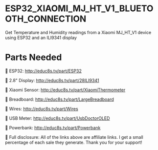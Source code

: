 # ESP32_XIAOMI_MJ_HT_V1_BLUETOOTH_CONNECTION
 Get Temperature and Humidity readings from a Xiaomi MJ_HT_V1 device using ESP32 and an ILI9341 display
 
 
 # Parts Needed



🛒 ESP32: http://educ8s.tv/part/ESP32

🛒 2.8" Display: http://educ8s.tv/part/28ILI9341

🛒 Xiaomi Sensor: http://educ8s.tv/part/XiaomiThermometer

🛒 Breadboard: http://educ8s.tv/part/LargeBreadboard

🛒 Wires: http://educ8s.tv/part/Wires

🛒 USB Meter: http://educ8s.tv/part/UsbDoctorOLED

🛒 Powerbank: http://educ8s.tv/part/Powerbank

💖 Full disclosure: All of the links above are affiliate links. I get a small percentage of each sale they generate. Thank you for your support!

